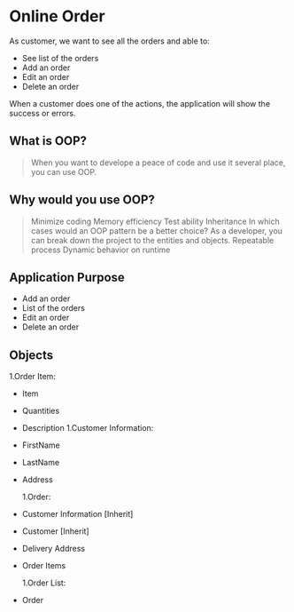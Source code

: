 # Online Order

As customer, we want to see all the orders and able to:

- See list of the orders
- Add an order
- Edit an order
- Delete an order

When a customer does one of the actions, the application will show the success or errors.

## What is OOP?

> When you want to develope a peace of code and use it several place, you can use OOP.

## Why would you use OOP?

> Minimize coding
> Memory efficiency
> Test ability
> Inheritance
> In which cases would an OOP pattern be a better choice?
> As a developer, you can break down the project to the entities and objects.
> Repeatable process
> Dynamic behavior on runtime

## Application Purpose

- Add an order
- List of the orders
- Edit an order
- Delete an order

## Objects

1.Order Item:

- Item
- Quantities
- Description
  1.Customer Information:
- FirstName
- LastName
- Address

  1.Order:

- Customer Information [Inherit]
- Customer [Inherit]
- Delivery Address
- Order Items <Array>

  1.Order List:

- Order <Array>
